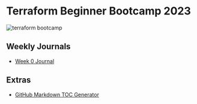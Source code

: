 # Terraform Beginner Bootcamp 2023
![terraform bootcamp](https://github.com/teeseira/terraform-beginner-bootcamp-2023/assets/72232914/4b6d09fc-7f76-403f-9313-dce81bf6d65e)

## Weekly Journals
- [Week 0 Journal](journal/week0.md)

## Extras
- [GitHub Markdown TOC Generator](https://ecotrust-canada.github.io/markdown-toc/)
